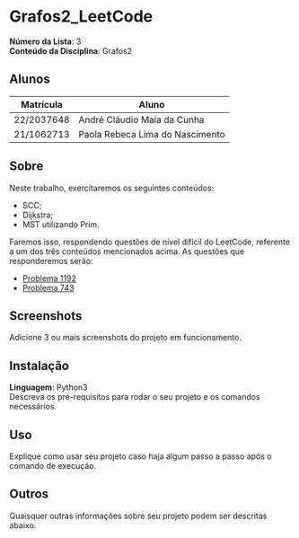 # Grafos2_LeetCode

**Número da Lista**: 3<br>
**Conteúdo da Disciplina**: Grafos2<br>

## Alunos
|Matrícula | Aluno |
| -- | -- |
| 22/2037648  |  André Cláudio Maia da Cunha |
| 21/1062713 |  	Paola Rebeca Lima do Nascimento |

## Sobre 
Neste trabalho, exercitaremos os seguintes conteúdos:
- SCC;
- Dijkstra;
- MST utilizando Prim.

Faremos isso, respondendo questões de nível difícil do LeetCode, referente a um dos três conteúdos mencionados acima. As questões que responderemos serão:
- [Problema 1192](https://leetcode.com/problems/critical-connections-in-a-network/description/)
- [Problema 743](https://leetcode.com/problems/network-delay-time/description/)
## Screenshots
Adicione 3 ou mais screenshots do projeto em funcionamento.

## Instalação 
**Linguagem**: Python3<br>
Descreva os pré-requisitos para rodar o seu projeto e os comandos necessários.

## Uso 
Explique como usar seu projeto caso haja algum passo a passo após o comando de execução.

## Outros 
Quaisquer outras informações sobre seu projeto podem ser descritas abaixo.





